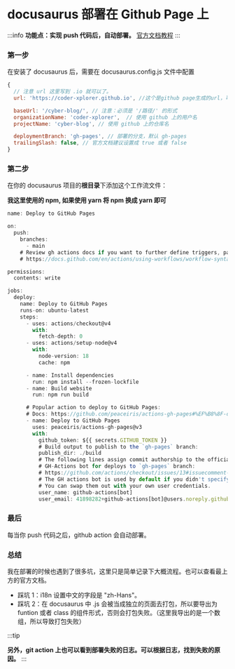 # docusaurus 部署在 Github Page 上

:::info
**功能点：实现 push 代码后，自动部署。**
[官方文档教程](https://docusaurus.io/zh-CN/docs/deployment)
:::

### 第一步

在安装了 docusaurus 后，需要在 docusaurus.config.js 文件中配置

```javascript
{
  // 注意 url 这里写到 .io 就可以了。
  url: 'https://coder-xplorer.github.io', //这个是github page生成的url，可以在github代码仓库中找到setting=>> page 中查看。

  baseUrl: '/cyber-blog/', // 注意：必须是 '/路径/' 的形式
  organizationName: 'coder-xplorer',  // 使用 github 上的用户名
  projectName: 'cyber-blog', // 使用 github 上的仓库名

  deploymentBranch: 'gh-pages', // 部署的分支，默认 gh-pages
  trailingSlash: false, // 官方文档建议设置成 true 或者 false
}

```

### 第二步

在你的 docusaurus 项目的**根目录**下添加这个工作流文件：

**我这里使用的 npm, 如果使用 yarn 将 npm 换成 yarn 即可**

```jsx title=".github/workflows/deploy.yml"
name: Deploy to GitHub Pages

on:
  push:
    branches:
      - main
    # Review gh actions docs if you want to further define triggers, paths, etc
    # https://docs.github.com/en/actions/using-workflows/workflow-syntax-for-github-actions#on

permissions:
  contents: write

jobs:
  deploy:
    name: Deploy to GitHub Pages
    runs-on: ubuntu-latest
    steps:
      - uses: actions/checkout@v4
        with:
          fetch-depth: 0
      - uses: actions/setup-node@v4
        with:
          node-version: 18
          cache: npm

      - name: Install dependencies
        run: npm install --frozen-lockfile
      - name: Build website
        run: npm run build

      # Popular action to deploy to GitHub Pages:
      # Docs: https://github.com/peaceiris/actions-gh-pages#%EF%B8%8F-docusaurus
      - name: Deploy to GitHub Pages
        uses: peaceiris/actions-gh-pages@v3
        with:
          github_token: ${{ secrets.GITHUB_TOKEN }}
          # Build output to publish to the `gh-pages` branch:
          publish_dir: ./build
          # The following lines assign commit authorship to the official
          # GH-Actions bot for deploys to `gh-pages` branch:
          # https://github.com/actions/checkout/issues/13#issuecomment-724415212
          # The GH actions bot is used by default if you didn't specify the two fields.
          # You can swap them out with your own user credentials.
          user_name: github-actions[bot]
          user_email: 41898282+github-actions[bot]@users.noreply.github.com
```

### 最后

每当你 push 代码之后，github action 会自动部署。

### 总结

我在部署的时候也遇到了很多坑，这里只是简单记录下大概流程。也可以查看最上方的官方文档。

- 踩坑 1：i18n 设置中文的字段是 "zh-Hans"。
- 踩坑 2：在 docusaurus 中 .js 会被当成独立的页面去打包，所以要导出为 funtion 或者 class 的组件形式，否则会打包失败。（这里我导出的是一个数组，所以导致打包失败）

:::tip

**另外，git action 上也可以看到部署失败的日志。可以根据日志，找到失败的原因。**
:::
